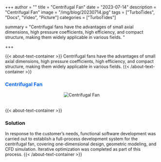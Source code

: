 +++
author = ""
title = "Centrifugal Fan"
date = "2023-07-14"
description = "Centrifugal Fan"
image = "/img/blog/20230714.jpg"
tags = ["TurboTides", "Docs", "Video", "Picture"]
categories = ["TurboTides"]

summary = "Centrifugal fans have the advantages of small axial dimensions, high pressure coefficients, high efficiency, and compact structure, making them widely applicable in various fields. <!--more-->"

+++

{{< about-text-container >}}
Centrifugal fans have the advantages of small axial dimensions, high pressure coefficients, high efficiency, and compact structure, making them widely applicable in various fields.
{{< /about-text-container >}}


<h3 style="color: #0066FF;">Centrifugal Fan</h3>
<div style="display: flex; justify-content: center;">
    <img src="/img/blog/case picture/幻灯片19.PNG" alt="Centrifugal Fan" style="margin-top: 0; margin-bottom: 1.4em; max-width: 100%;">
</div>


{{< about-text-container >}}
### Solution
In response to the customer’s needs, functional software development was carried out to establish a full-process development system for the centrifugal fan, covering one-dimensional design, geometric modeling, and CFD simulation. Iterative optimization was completed as part of this process.
{{< /about-text-container >}}
